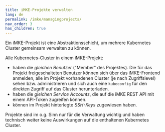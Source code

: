 ```yaml
---
title: iMKE-Projekte verwalten
lang: de
permalink: /imke/managingprojects/
nav_order: 3
has_children: true
---
```


Ein iMKE-Projekt ist eine Abstraktionsschicht, um mehrere Kubernetes
Cluster gemeinsam verwalten zu können.

Alle Kubernetes-Cluster in einem iMKE-Projekt:

* haben die *gleichen Benutzer* ("Member" des Projektes). Die für das Projekt freigeschalteten
  Benutzer können sich über das iMKE-Frontend anmelden, alle im Projekt vorhandenen Cluster
  (je nach Zugriffslevel) sehen bzw. administrieren und sich auch eine `kubeconfig` für den direkten Zugriff auf das Cluster herunterladen.
* haben die *gleichen Service Accounts*, die auf die iMKE REST API mit einem API-Token
  zugreifen können.
* können im Projekt hinterlegte *SSH-Keys* zugewiesen haben.

Projekte sind im o.g. Sinn  nur für die Verwaltung wichtig und haben technisch weiter keine
Auswirkungen auf die enthaltenen Kubernetes Cluster.

